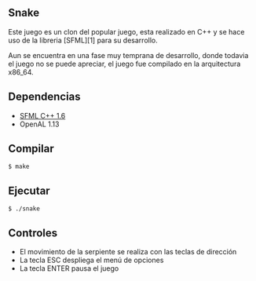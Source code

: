 Snake
-----

Este juego es un clon del popular juego, esta realizado en C++ y se hace uso de la libreria [SFML][1] para su desarrollo.

Aun se encuentra en una fase muy temprana de desarrollo, donde todavia el juego no se puede apreciar, el juego fue compilado en la arquitectura x86_64.

## Dependencias

- [SFML C++ 1.6](http://www.sfml-dev.org/download.php)
- OpenAL 1.13

## Compilar

    $ make

## Ejecutar

    $ ./snake

## Controles

- El movimiento de la serpiente se realiza con las teclas de dirección
- La tecla ESC despliega el menú de opciones
- La tecla ENTER pausa el juego

